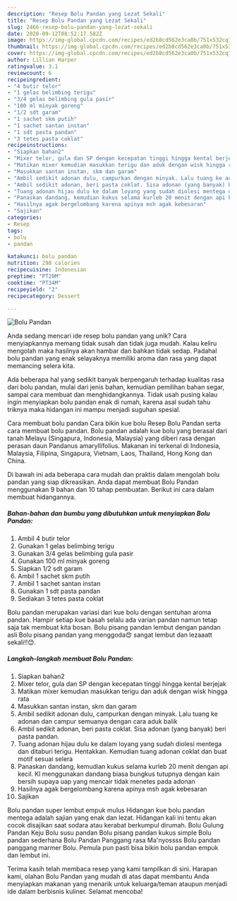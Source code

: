 ```yaml
---
description: "Resep Bolu Pandan yang Lezat Sekali"
title: "Resep Bolu Pandan yang Lezat Sekali"
slug: 2466-resep-bolu-pandan-yang-lezat-sekali
date: 2020-09-12T08:52:17.582Z
image: https://img-global.cpcdn.com/recipes/ed2b8cd562e3ca0b/751x532cq70/bolu-pandan-foto-resep-utama.jpg
thumbnail: https://img-global.cpcdn.com/recipes/ed2b8cd562e3ca0b/751x532cq70/bolu-pandan-foto-resep-utama.jpg
cover: https://img-global.cpcdn.com/recipes/ed2b8cd562e3ca0b/751x532cq70/bolu-pandan-foto-resep-utama.jpg
author: Lillian Harper
ratingvalue: 3.1
reviewcount: 6
recipeingredient:
- "4 butir telor"
- "1 gelas belimbing terigu"
- "3/4 gelas belimbing gula pasir"
- "100 ml minyak goreng"
- "1/2 sdt garam"
- "1 sachet skm putih"
- "1 sachet santan instan"
- "1 sdt pasta pandan"
- "3 tetes pasta coklat"
recipeinstructions:
- "Siapkan bahan2"
- "Mixer telor, gula dan SP dengan kecepatan tinggi hingga kental berjejak"
- "Matikan mixer kemudian masukkan terigu dan aduk dengan wisk hingga rata"
- "Masukkan santan instan, skm dan garam"
- "Ambil sedikit adonan dulu, campurkan dengan minyak. Lalu tuang ke adonan dan campur semuanya dengan cara aduk balik"
- "Ambil sedikit adonan, beri pasta coklat. Sisa adonan (yang banyak) beri pasta pandan."
- "Tuang adonan hijau dulu ke dalam loyang yang sudah diolesi mentega dan ditaburi terigu. Hentakkan. Kemudian tuang adonan coklat dan buat motif sesuai selera"
- "Panaskan dandang, kemudian kukus selama kurleb 20 menit dengan api kecil. Kl menggunakan dandang biasa bungkus tutupnya dengan kain bersih supaya uap yang mencair tidak menetes pada adonan"
- "Hasilnya agak bergelombang karena apinya msh agak kebesaran"
- "Sajikan"
categories:
- Resep
tags:
- bolu
- pandan

katakunci: bolu pandan 
nutrition: 298 calories
recipecuisine: Indonesian
preptime: "PT20M"
cooktime: "PT34M"
recipeyield: "2"
recipecategory: Dessert

---
```



![Bolu Pandan](https://img-global.cpcdn.com/recipes/ed2b8cd562e3ca0b/751x532cq70/bolu-pandan-foto-resep-utama.jpg)

Anda sedang mencari ide resep bolu pandan yang unik? Cara menyiapkannya memang tidak susah dan tidak juga mudah. Kalau keliru mengolah maka hasilnya akan hambar dan bahkan tidak sedap. Padahal bolu pandan yang enak selayaknya memiliki aroma dan rasa yang dapat memancing selera kita.

Ada beberapa hal yang sedikit banyak berpengaruh terhadap kualitas rasa dari bolu pandan, mulai dari jenis bahan, kemudian pemilihan bahan segar, sampai cara membuat dan menghidangkannya. Tidak usah pusing kalau ingin menyiapkan bolu pandan enak di rumah, karena asal sudah tahu triknya maka hidangan ini mampu menjadi suguhan spesial.

Cara membuat bolu pandan Cara bikin kue bolu Resep Bolu Pandan serta cara membuat bolu pandan. Bolu pandan adalah kue bolu yang berasal dari tanah Melayu (Singapura, Indonesia, Malaysia) yang diberi rasa dengan perasan daun Pandanus amaryllifolius. Makanan ini terkenal di Indonesia, Malaysia, Filipina, Singapura, Vietnam, Laos, Thailand, Hong Kong dan China.


Di bawah ini ada beberapa cara mudah dan praktis dalam mengolah bolu pandan yang siap dikreasikan. Anda dapat membuat Bolu Pandan menggunakan 9 bahan dan 10 tahap pembuatan. Berikut ini cara dalam membuat hidangannya.

<!--inarticleads1-->

##### Bahan-bahan dan bumbu yang dibutuhkan untuk menyiapkan Bolu Pandan:

1. Ambil 4 butir telor
1. Gunakan 1 gelas belimbing terigu
1. Gunakan 3/4 gelas belimbing gula pasir
1. Gunakan 100 ml minyak goreng
1. Siapkan 1/2 sdt garam
1. Ambil 1 sachet skm putih
1. Ambil 1 sachet santan instan
1. Gunakan 1 sdt pasta pandan
1. Sediakan 3 tetes pasta coklat


Bolu pandan merupakan variasi dari kue bolu dengan sentuhan aroma pandan. Hampir setiap kue basah selalu ada varian pandan namun tetap saja tak membuat kita bosan. Bolu pisang pandan lembut dengan pandan asli Bolu pisang pandan yang menggoda😍 sangat lembut dan lezaaatt sekali!!😊. 

<!--inarticleads2-->

##### Langkah-langkah membuat Bolu Pandan:

1. Siapkan bahan2
1. Mixer telor, gula dan SP dengan kecepatan tinggi hingga kental berjejak
1. Matikan mixer kemudian masukkan terigu dan aduk dengan wisk hingga rata
1. Masukkan santan instan, skm dan garam
1. Ambil sedikit adonan dulu, campurkan dengan minyak. Lalu tuang ke adonan dan campur semuanya dengan cara aduk balik
1. Ambil sedikit adonan, beri pasta coklat. Sisa adonan (yang banyak) beri pasta pandan.
1. Tuang adonan hijau dulu ke dalam loyang yang sudah diolesi mentega dan ditaburi terigu. Hentakkan. Kemudian tuang adonan coklat dan buat motif sesuai selera
1. Panaskan dandang, kemudian kukus selama kurleb 20 menit dengan api kecil. Kl menggunakan dandang biasa bungkus tutupnya dengan kain bersih supaya uap yang mencair tidak menetes pada adonan
1. Hasilnya agak bergelombang karena apinya msh agak kebesaran
1. Sajikan


Bolu pandan super lembut empuk mulus Hidangan kue bolu pandan mentega adalah sajian yang enak dan lezat. Hidangan kali ini tentu akan cocok disajikan saat sodara atau kerabat berkumpul dirumah. Bolu Gulung Pandan Keju Bolu susu pandan Bolu pisang pandan kukus simple Bolu pandan sederhana Bolu Pandan Panggang rasa Ma&#39;nyossss Bolu pandan panggang marmer Bolu. Pemula pun pasti bisa bikin bolu pandan empuk dan lembut ini. 

Terima kasih telah membaca resep yang kami tampilkan di sini. Harapan kami, olahan Bolu Pandan yang mudah di atas dapat membantu Anda menyiapkan makanan yang menarik untuk keluarga/teman ataupun menjadi ide dalam berbisnis kuliner. Selamat mencoba!
